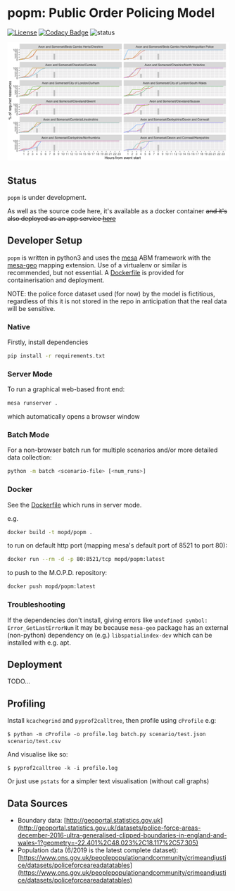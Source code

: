 # popm: Public Order Policing Model

[![License](https://img.shields.io/github/license/mashape/apistatus.svg)](https://opensource.org/licenses/MIT)
[![Codacy Badge](https://app.codacy.com/project/badge/Grade/220e164b605d4dd98771a5ab7e9281d1)](https://www.codacy.com?utm_source=github.com&amp;utm_medium=referral&amp;utm_content=M-O-P-D/popm&amp;utm_campaign=Badge_Grade)
![status](https://img.shields.io/badge/dev%20status-work%20in%20progress-red)

![screenshot](./doc/screenshot2.png)

## Status

`popm` is under development.

As well as the source code here, it's available as a docker container ~~and it's also deployed as an app service [here](https://popm.azurewebsites.net)~~

## Developer Setup

`popm` is written in python3 and uses the [mesa](https://mesa.readthedocs.io/en/master/) ABM framework with the [mesa-geo](https://github.com/Corvince/mesa-geo) mapping extension. Use of a virtualenv or similar is recommended, but not essential. A [Dockerfile](./Dockerfile) is provided for containerisation and deployment.

NOTE: the police force dataset used (for now) by the model is fictitious, regardless of this it is not stored in the repo in anticipation that the real data will be sensitive.

### Native

Firstly, install dependencies

```bash
pip install -r requirements.txt
```

### Server Mode

To run a graphical web-based front end:
```bash
mesa runserver .
```
which automatically opens a browser window

### Batch Mode

For a non-browser batch run for multiple scenarios and/or more detailed data collection:

```bash
python -m batch <scenario-file> [<num_runs>]
```

### Docker

See the [Dockerfile](./Dockerfile) which runs in server mode.

e.g.

```bash
docker build -t mopd/popm .
```

to run on default http port (mapping mesa's default port of 8521 to port 80):

```bash
docker run --rm -d -p 80:8521/tcp mopd/popm:latest
```

to push to the M.O.P.D. repository:

```bash
docker push mopd/popm:latest
```

### Troubleshooting

If the dependencies don't install, giving errors like `undefined symbol: Error_GetLastErrorNum` it may be because `mesa-geo` package has an external (non-python) dependency on (e.g.) `libspatialindex-dev` which can be installed with e.g. apt.

## Deployment

TODO...

## Profiling

Install `kcachegrind` and `pyprof2calltree`, then profile using `cProfile` e.g:

```
$ python -m cProfile -o profile.log batch.py scenario/test.json scenario/test.csv
```

And visualise like so:

```
$ pyprof2calltree -k -i profile.log
```

Or just use `pstats` for a simpler text visualisation (without call graphs)

## Data Sources

- Boundary data: [http://geoportal.statistics.gov.uk](http://geoportal.statistics.gov.uk/datasets/police-force-areas-december-2016-ultra-generalised-clipped-boundaries-in-england-and-wales-1?geometry=-22.401%2C48.023%2C18.117%2C57.305)
- Population data (6/2019 is the latest complete dataset): [https://www.ons.gov.uk/peoplepopulationandcommunity/crimeandjustice/datasets/policeforceareadatatables](https://www.ons.gov.uk/peoplepopulationandcommunity/crimeandjustice/datasets/policeforceareadatatables)
